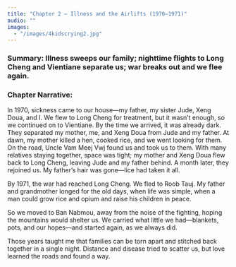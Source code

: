```yaml
---
title: "Chapter 2 — Illness and the Airlifts (1970–1971)"
audio: ""
images:
  - "/images/4kidscrying2.jpg"
---
```


### Summary: Illness sweeps our family; nighttime flights to Long Cheng and Vientiane separate us; war breaks out and we flee again.

### Chapter Narrative: 
In 1970, sickness came to our house—my father, my sister Jude, Xeng Doua, and I. We flew to Long Cheng for treatment, but it wasn’t enough, so we continued on to Vientiane. By the time we arrived, it was already dark. They separated my mother, me, and Xeng Doua from Jude and my father. At dawn, my mother killed a hen, cooked rice, and we went looking for them. On the road, Uncle Vam Meej Vwj found us and took us to them. With many relatives staying together, space was tight; my mother and Xeng Doua flew back to Long Cheng, leaving Jude and my father behind. A month later, they rejoined us. My father’s hair was gone—lice had taken it all.

By 1971, the war had reached Long Cheng. We fled to Roob Tauj. My father and grandmother longed for the old days, when life was simple, when a man could grow rice and opium and raise his children in peace.

So we moved to Ban Nabmou, away from the noise of the fighting, hoping the mountains would shelter us. We carried what little we had—blankets, pots, and our hopes—and started again, as we always did.


Those years taught me that families can be torn apart and stitched back together in a single night. Distance and disease tried to scatter us, but love learned the roads and found a way.

